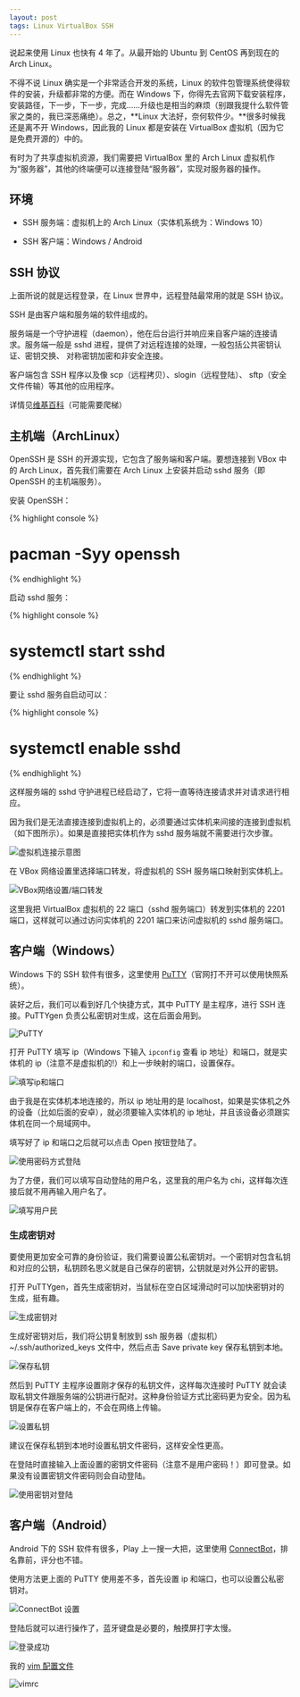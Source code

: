 ```yaml
---
layout: post
tags: Linux VirtualBox SSH
---
```


说起来使用 Linux 也快有 4 年了。从最开始的 Ubuntu 到 CentOS 再到现在的 Arch Linux。

不得不说 Linux 确实是一个非常适合开发的系统，Linux 的软件包管理系统使得软件的安装，升级都非常的方便。而在 Windows 下，你得先去官网下载安装程序，安装路径，下一步，下一步，完成……升级也是相当的麻烦（别跟我提什么软件管家之类的，我已深恶痛绝）。总之，**Linux 大法好，奈何软件少。**很多时候我还是离不开 Windows，因此我的 Linux 都是安装在 VirtualBox 虚拟机（因为它是免费开源的）中的。

有时为了共享虚拟机资源，我们需要把 VirtualBox 里的 Arch Linux 虚拟机作为“服务器”，其他的终端便可以连接登陆“服务器”，实现对服务器的操作。
<!--more-->

## 环境

- SSH 服务端：虚拟机上的 Arch Linux（实体机系统为：Windows 10）

- SSH 客户端：Windows / Android

## SSH 协议

上面所说的就是远程登录，在 Linux 世界中，远程登陆最常用的就是 SSH 协议。

SSH 是由客户端和服务端的软件组成的。

服务端是一个守护进程（daemon），他在后台运行并响应来自客户端的连接请求。服务端一般是 sshd 进程，提供了对远程连接的处理，一般包括公共密钥认证、密钥交换、 对称密钥加密和非安全连接。

客户端包含 SSH 程序以及像 scp（远程拷贝）、slogin（远程登陆）、 sftp（安全文件传输）等其他的应用程序。

详情见[维基百科](https://zh.wikipedia.org/wiki/Secure_Shell)（可能需要爬梯）

## 主机端（ArchLinux）

OpenSSH 是 SSH 的开源实现，它包含了服务端和客户端。要想连接到 VBox 中的 Arch Linux，首先我们需要在 Arch Linux 上安装并启动 sshd 服务（即 OpenSSH 的主机端服务）。

安装 OpenSSH：

{% highlight console %}
# pacman -Syy openssh
{% endhighlight %}

启动 sshd 服务：

{% highlight console %}
# systemctl start sshd
{% endhighlight %}

要让 sshd 服务自启动可以：

{% highlight console %}
# systemctl enable sshd
{% endhighlight %}

这样服务端的 sshd 守护进程已经启动了，它将一直等待连接请求并对请求进行相应。

因为我们是无法直接连接到虚拟机上的，必须要通过实体机来间接的连接到虚拟机（如下图所示）。如果是直接把实体机作为 sshd 服务端就不需要进行次步骤。

![虚拟机连接示意图](https://ww2.sinaimg.cn/large/73bd9e13jw1exdn5mgqedj20d609z0ss.jpg)

在 VBox 网络设置里选择端口转发，将虚拟机的 SSH 服务端口映射到实体机上。

![VBox网络设置/端口转发](https://ww3.sinaimg.cn/large/73bd9e13jw1ex0xxg0sqnj20hc099t8p.jpg)

这里我把 VirtualBox 虚拟机的 22 端口（sshd 服务端口）转发到实体机的 2201 端口，这样就可以通过访问实体机的 2201 端口来访问虚拟机的 sshd 服务端口。

## 客户端（Windows）

Windows 下的 SSH 软件有很多，这里使用 [PuTTY](http://www.putty.org/)（官网打不开可以使用快照系统）。

装好之后，我们可以看到好几个快捷方式，其中 PuTTY 是主程序，进行 SSH 连接。PuTTYgen 负责公私密钥对生成，这在后面会用到。

![PuTTY](https://ww4.sinaimg.cn/large/73bd9e13jw1exdp9flr7lj204k072aa8.jpg)

打开 PuTTY 填写 ip（Windows 下输入 `ipconfig` 查看 ip 地址）和端口，就是实体机的 ip（注意不是虚拟机的!）和上一步映射的端口，设置保存。

![填写ip和端口](https://ww4.sinaimg.cn/large/73bd9e13jw1ex0xxh007qj20ck0c5aag.jpg)

由于我是在实体机本地连接的，所以 ip 地址用的是 localhost，如果是实体机之外的设备（比如后面的安卓），就必须要输入实体机的 ip 地址，并且该设备必须跟实体机在同一个局域网中。

填写好了 ip 和端口之后就可以点击 Open 按钮登陆了。

![使用密码方式登陆](https://ww3.sinaimg.cn/large/73bd9e13jw1ex0xxl9bj9j20id0bmgli.jpg)

为了方便，我们可以填写自动登陆的用户名，这里我的用户名为 chi，这样每次连接后就不用再输入用户名了。

![填写用户民](https://ww3.sinaimg.cn/large/73bd9e13jw1ex0xxhp0zpj20ck0c5glx.jpg)

### 生成密钥对

要使用更加安全可靠的身份验证，我们需要设置公私密钥对。一个密钥对包含私钥和对应的公钥，私钥顾名思义就是自己保存的密钥，公钥就是对外公开的密钥。

打开 PuTTYgen，首先生成密钥对，当鼠标在空白区域滑动时可以加快密钥对的生成，挺有趣。

![生成密钥对](https://ww4.sinaimg.cn/large/73bd9e13jw1ex0xxjphp5j20db0cygls.jpg)

生成好密钥对后，我们将公钥复制放到 ssh 服务器（虚拟机）~/.ssh/authorized_keys 文件中，然后点击 Save private key 保存私钥到本地。

![保存私钥](https://ww2.sinaimg.cn/large/73bd9e13jw1ex0xxk1dexj20db0cy0tc.jpg)

然后到 PuTTY 主程序设置刚才保存的私钥文件，这样每次连接时 PuTTY 就会读取私钥文件跟服务端的公钥进行配对。这种身份验证方式比密码更为安全。因为私钥是保存在客户端上的，不会在网络上传输。

![设置私钥](https://ww2.sinaimg.cn/large/73bd9e13jw1ex0xxiw0wlj20ck0c50t4.jpg)

建议在保存私钥到本地时设置私钥文件密码，这样安全性更高。

在登陆时直接输入上面设置的密钥文件密码（注意不是用户密码！）即可登录。如果没有设置密钥文件密码则会自动登陆。

![使用密钥对登陆](https://ww3.sinaimg.cn/large/73bd9e13jw1exdos2mzglj20id0bmgli.jpg)

## 客户端（Android）

Android 下的 SSH 软件有很多，Play 上一搜一大把，这里使用 [ConnectBot](https://play.google.com/store/apps/details?id=org.connectbot&hl=zh-CN)，排名靠前，评分也不错。

使用方法更上面的 PuTTY 使用差不多，首先设置 ip 和端口，也可以设置公私密钥对。

![ConnectBot 设置](https://ww4.sinaimg.cn/large/73bd9e13jw1exdrnkq13tj218g1z447u.jpg)

登陆后就可以进行操作了，蓝牙键盘是必要的，触摸屏打字太慢。

![登录成功](https://ww3.sinaimg.cn/large/73bd9e13jw1exdrnjix2uj218g1z4qfh.jpg)

我的 [vim 配置文件](https://github.com/kitian616/vimrc)

![vimrc](https://ww2.sinaimg.cn/large/73bd9e13jw1exdrnih755j218g1z47n8.jpg)
